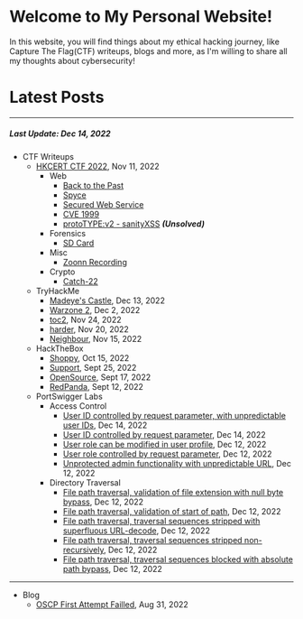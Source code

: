 # Welcome to My Personal Website!

In this website, you will find things about my ethical hacking journey, like Capture The Flag(CTF) writeups, blogs and more, as I'm willing to share all my thoughts about cybersecurity!

# Latest Posts

* * *
##### Last Update: Dec 14, 2022

- CTF Writeups
	- [HKCERT CTF 2022](https://siunam321.github.io/ctf/HKCERT-CTF-2022/), Nov 11, 2022
		- Web
			- [Back to the Past](https://siunam321.github.io/ctf/HKCERT-CTF-2022/Web/Back-to-the-Past/)
			- [Spyce](https://siunam321.github.io/ctf/HKCERT-CTF-2022/Web/Spyce/)
			- [Secured Web Service](https://siunam321.github.io/ctf/HKCERT-CTF-2022/Web/Secured-Web-Service/)
			- [CVE 1999](https://siunam321.github.io/ctf/HKCERT-CTF-2022/Web/CVE-1999/)
			- [protoTYPE:v2 - sanityXSS](https://siunam321.github.io/ctf/HKCERT-CTF-2022/Web/protoTYPEv2-sanityXSS/) ***(Unsolved)***
		- Forensics
			- [SD Card](https://siunam321.github.io/ctf/HKCERT-CTF-2022/Forensics/SD-Card/)
		- Misc
			- [Zoonn Recording](https://siunam321.github.io/ctf/HKCERT-CTF-2022/Misc/Zoonn-Recording/)
		- Crypto
			- [Catch-22](https://siunam321.github.io/ctf/HKCERT-CTF-2022/Crypto/Catch-22/)
	- TryHackMe
		- [Madeye's Castle](https://siunam321.github.io/ctf/tryhackme/Madeyes-Castle), Dec 13, 2022
		- [Warzone 2](https://siunam321.github.io/ctf/tryhackme/Warzone2), Dec 2, 2022
		- [toc2](https://siunam321.github.io/ctf/tryhackme/toc2), Nov 24, 2022
		- [harder](https://siunam321.github.io/ctf/tryhackme/harder), Nov 20, 2022
		- [Neighbour](https://siunam321.github.io/ctf/tryhackme/Neighbour), Nov 15, 2022
	- HackTheBox
		- [Shoppy](https://siunam321.github.io/ctf/hackthebox/Shoppy/), Oct 15, 2022
		- [Support](https://siunam321.github.io/ctf/hackthebox/Support/), Sept 25, 2022
		- [OpenSource](https://siunam321.github.io/ctf/hackthebox/OpenSource/), Sept 17, 2022
		- [RedPanda](https://siunam321.github.io/ctf/hackthebox/RedPanda/), Sept 12, 2022
	- PortSwigger Labs
		- Access Control
			- [User ID controlled by request parameter, with unpredictable user IDs](https://siunam321.github.io/ctf/portswigger-labs/Access-Control/ac-6), Dec 14, 2022
			- [User ID controlled by request parameter](https://siunam321.github.io/ctf/portswigger-labs/Access-Control/ac-5), Dec 14, 2022
			- [User role can be modified in user profile](https://siunam321.github.io/ctf/portswigger-labs/Access-Control/ac-4), Dec 12, 2022
			- [User role controlled by request parameter](https://siunam321.github.io/ctf/portswigger-labs/Access-Control/ac-3), Dec 12, 2022
			- [Unprotected admin functionality with unpredictable URL](https://siunam321.github.io/ctf/portswigger-labs/Access-Control/ac-2), Dec 12, 2022
		- Directory Traversal
			- [File path traversal, validation of file extension with null byte bypass](https://siunam321.github.io/ctf/portswigger-labs/Directory-Traversal/dt-6), Dec 12, 2022
			- [File path traversal, validation of start of path](https://siunam321.github.io/ctf/portswigger-labs/Directory-Traversal/dt-5), Dec 12, 2022
			- [File path traversal, traversal sequences stripped with superfluous URL-decode](https://siunam321.github.io/ctf/portswigger-labs/Directory-Traversal/dt-4), Dec 12, 2022
			- [File path traversal, traversal sequences stripped non-recursively](https://siunam321.github.io/ctf/portswigger-labs/Directory-Traversal/dt-3), Dec 12, 2022
			- [File path traversal, traversal sequences blocked with absolute path bypass](https://siunam321.github.io/ctf/portswigger-labs/Directory-Traversal/dt-2), Dec 12, 2022

* * *
- Blog
	- [OSCP First Attempt Failled](https://siunam321.github.io/blog/2022-08-31-OSCP-First-Attempt-Failled), Aug 31, 2022


